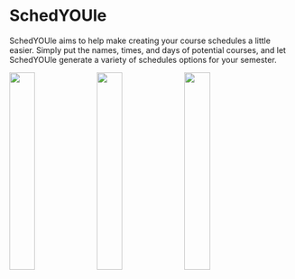# SchedYOUle

SchedYOUle aims to help make creating your course schedules a little easier. Simply put the names, times, and days of potential courses, and let SchedYOUle generate a variety of schedules options for your semester. 

<img src="(https://github.com/Arcey-bot/schedyoule/blob/main/images/courses.png?raw=true)" width=30% height=30%>
<img src="(https://github.com/Arcey-bot/schedyoule/blob/main/images/times.png?raw=true)" width=30% height=30%>
<img src="(https://github.com/Arcey-bot/schedyoule/blob/main/images/schedules.png?raw=true)" width=30% height=30%>
